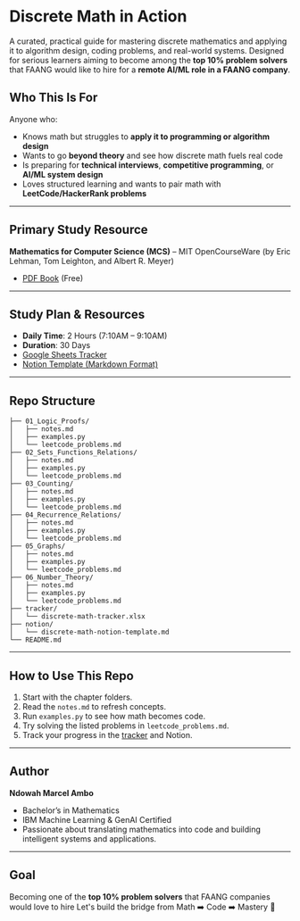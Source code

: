# Discrete Math in Action
A curated, practical guide for mastering discrete mathematics and applying it to algorithm design, coding problems, and real-world systems. Designed for serious learners aiming to become among the **top 10% problem solvers** that FAANG would like to hire for a **remote AI/ML role in a FAANG company**.


## Who This Is For
Anyone who:
- Knows math but struggles to **apply it to programming or algorithm design**
- Wants to go **beyond theory** and see how discrete math fuels real code
- Is preparing for **technical interviews**, **competitive programming**, or **AI/ML system design**
- Loves structured learning and wants to pair math with **LeetCode/HackerRank problems**

---
## Primary Study Resource
**Mathematics for Computer Science (MCS)** – MIT OpenCourseWare (by Eric Lehman, Tom Leighton, and Albert R. Meyer)
- [PDF Book](https://ocw.mit.edu/courses/6-042j-mathematics-for-computer-science-fall-2005/resources/textbook/) (Free)

---
## Study Plan & Resources
- **Daily Time**: 2 Hours (7:10AM – 9:10AM)
- **Duration**: 30 Days
- [Google Sheets Tracker](../tracker/discrete-math-tracker.xlsx)
- [Notion Template (Markdown Format)](../notion/discrete-math-notion-template.md)

---

## Repo Structure
```
├── 01_Logic_Proofs/
│   ├── notes.md
│   ├── examples.py
│   └── leetcode_problems.md
├── 02_Sets_Functions_Relations/
│   ├── notes.md
│   ├── examples.py
│   └── leetcode_problems.md
├── 03_Counting/
│   ├── notes.md
│   ├── examples.py
│   └── leetcode_problems.md
├── 04_Recurrence_Relations/
│   ├── notes.md
│   ├── examples.py
│   └── leetcode_problems.md
├── 05_Graphs/
│   ├── notes.md
│   ├── examples.py
│   └── leetcode_problems.md
├── 06_Number_Theory/
│   ├── notes.md
│   ├── examples.py
│   └── leetcode_problems.md
├── tracker/
│   └── discrete-math-tracker.xlsx
├── notion/
│   └── discrete-math-notion-template.md
└── README.md
```

---
## How to Use This Repo
1. Start with the chapter folders.
2. Read the `notes.md` to refresh concepts.
3. Run `examples.py` to see how math becomes code.
4. Try solving the listed problems in `leetcode_problems.md`.
5. Track your progress in the [tracker](../tracker/discrete-math-tracker.xlsx) and Notion.

---
## Author
**Ndowah Marcel Ambo**
- Bachelor’s in Mathematics
- IBM Machine Learning & GenAI Certified
- Passionate about translating mathematics into code and building intelligent systems and applications.

---
## Goal
Becoming one of the **top 10% problem solvers** that FAANG companies would love to hire
Let's build the bridge from Math ➡️ Code ➡️ Mastery 💪
